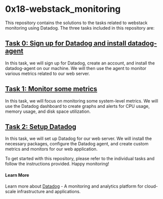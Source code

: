 # 0x18-webstack_monitoring

This repository contains the solutions to the tasks related to webstack monitoring using Datadog. The three tasks included in this repository are:

## [Task 0: Sign up for Datadog and install datadog-agent](./0-setup_datadog)

In this task, we will sign up for Datadog, create an account, and install the datadog-agent on our machine. We will then use the agent to monitor various metrics related to our web server.

## [Task 1: Monitor some metrics](./1-monitor_system)

In this task, we will focus on monitoring some system-level metrics. We will use the Datadog dashboard to create graphs and alerts for CPU usage, memory usage, and disk space utilization.

## [Task 2: Setup Datadog](./2-setup_datadog)

In this task, we will set up Datadog for our web server. We will install the necessary packages, configure the Datadog agent, and create custom metrics and monitors for our web application.

To get started with this repository, please refer to the individual tasks and follow the instructions provided. Happy monitoring!

#### Learn More

Learn more about [Datadog](https://www.datadoghq.com/) - A monitoring and analytics platform for cloud-scale infrastructure and applications.